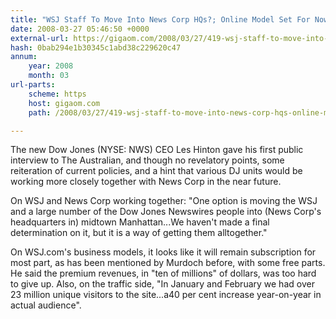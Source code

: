 ```yaml
---
title: "WSJ Staff To Move Into News Corp HQs?; Online Model Set For Now"
date: 2008-03-27 05:46:50 +0000
external-url: https://gigaom.com/2008/03/27/419-wsj-staff-to-move-into-news-corp-hqs-online-model-set-for-now/
hash: 0bab294e1b30345c1abd38c229620c47
annum:
    year: 2008
    month: 03
url-parts:
    scheme: https
    host: gigaom.com
    path: /2008/03/27/419-wsj-staff-to-move-into-news-corp-hqs-online-model-set-for-now/

---
```


The new Dow Jones (NYSE: NWS) CEO Les Hinton gave his first public interview to The Australian, and though no revelatory points, some reiteration of current policies, and a hint that various DJ units would be working more closely together with News Corp in the near future.



On WSJ and News Corp working together: "One option is moving the WSJ and a large number of the Dow Jones Newswires people into (News Corp's headquarters in) midtown Manhattan...We haven't made a final determination on it, but it is a way of getting them alltogether."



On WSJ.com's business models, it looks like it will remain subscription for most part, as has been mentioned by Murdoch before, with some free parts. He said the premium revenues, in "ten of millions" of dollars, was too hard to give up. Also, on the traffic side, "In January and February we had over 23 million unique visitors to the site...a40 per cent increase year-on-year in actual audience".
